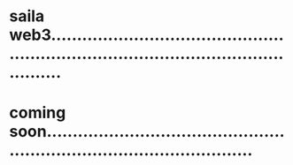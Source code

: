 # saila web3............................................................................................................
# coming soon.............................................................................................
